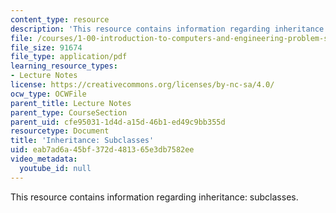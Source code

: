 ```yaml
---
content_type: resource
description: 'This resource contains information regarding inheritance: subclasses.'
file: /courses/1-00-introduction-to-computers-and-engineering-problem-solving-spring-2012/eab7ad6a45bf372d481365e3db7582ee_MIT1_00S12_Lec_13.pdf
file_size: 91674
file_type: application/pdf
learning_resource_types:
- Lecture Notes
license: https://creativecommons.org/licenses/by-nc-sa/4.0/
ocw_type: OCWFile
parent_title: Lecture Notes
parent_type: CourseSection
parent_uid: cfe95031-1d4d-a15d-46b1-ed49c9bb355d
resourcetype: Document
title: 'Inheritance: Subclasses'
uid: eab7ad6a-45bf-372d-4813-65e3db7582ee
video_metadata:
  youtube_id: null
---
```

This resource contains information regarding inheritance: subclasses.